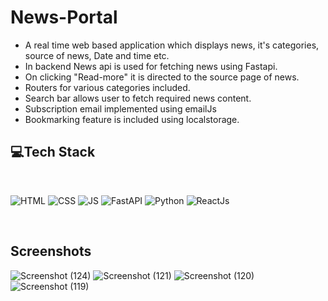 ﻿# News-Portal

- A real time web based application which displays news, it's categories, source of news, Date and time etc.
- In backend News api is used for fetching news using Fastapi.
- On clicking "Read-more" it is directed to the source page of news.
- Routers for various categories included.
- Search bar allows user to fetch required news content.
- Subscription email implemented using emailJs
- Bookmarking feature is included using localstorage.

## 💻Tech Stack
<br>

![HTML](https://img.shields.io/badge/html5%20-%23E34F26.svg?&style=for-the-badge&logo=html5&logoColor=white)
![CSS](https://img.shields.io/badge/css3%20-%231572B6.svg?&style=for-the-badge&logo=css3&logoColor=white)
![JS](https://img.shields.io/badge/javascript%20-%23323330.svg?&style=for-the-badge&logo=javascript&logoColor=%23F7DF1E)
![FastAPI](https://img.shields.io/badge/FastAPI-005571?style=for-the-badge&logo=fastapi)
![Python](https://img.shields.io/badge/python-3670A0?style=for-the-badge&logo=python&logoColor=ffdd54)
![ReactJs](https://img.shields.io/badge/-ReactJs-61DAFB?logo=react&logoColor=white&style=for-the-badge)

<br>

## Screenshots
![Screenshot (124)](https://github.com/1PRatgit/news-portal/assets/89679695/8be75288-834c-413b-aef2-2d48733e839c)
![Screenshot (121)](https://github.com/1PRatgit/news-portal/assets/89679695/863800f9-de61-444f-85cb-b0daa4f02263)
![Screenshot (120)](https://github.com/1PRatgit/news-portal/assets/89679695/39020420-8d60-440e-82d0-64385da98fb7)
![Screenshot (119)](https://github.com/1PRatgit/news-portal/assets/89679695/86834ac3-2f6b-4a69-98f5-49f1053d74f1)


<!-- ![20221010_144726](https://user-images.githubusercontent.com/89679695/194834531-148e0f7e-e38a-4c12-b2d3-cb6c0da9c463.png) -->

